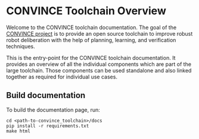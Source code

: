 # CONVINCE Toolchain Overview
Welcome to the CONVINCE toolchain documentation. 
The goal of the [CONVINCE project](http://convince-project.eu) is to provide an open source toolchain to improve robust robot deliberation with the help of planning, learning, and verification techniques. 

This is the entry-point for the CONVINCE toolchain documentation. It provides an overview of all the individual components which are part of the large toolchain. Those components can be used standalone and also linked together as required for individual use cases.

## Build documentation

To build the documentation page, run:

```
cd <path-to-convince_toolchain>/docs
pip install -r requirements.txt
make html
```
